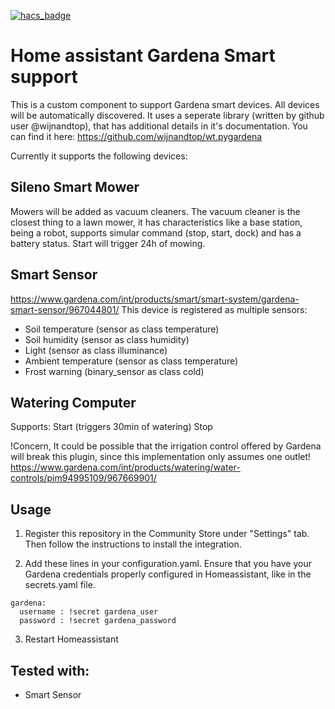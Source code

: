 [![hacs_badge](https://img.shields.io/badge/HACS-Custom-orange.svg?style=for-the-badge)](https://github.com/custom-components/hacs)

# Home assistant Gardena Smart support

This is a custom component to support Gardena smart devices. All devices will be automatically discovered.
It uses a seperate library (written by github user @wijnandtop), that has additional details in it's documentation. You can find it here: https://github.com/wijnandtop/wt.pygardena

Currently it supports the following devices:

## Sileno Smart Mower
Mowers will be added as vacuum cleaners.
The vacuum cleaner is the closest thing to a lawn mower, it has characteristics like a base station, being a robot, supports simular command (stop, start, dock) and has a battery status.
Start will trigger 24h of mowing.

## Smart Sensor 
https://www.gardena.com/int/products/smart/smart-system/gardena-smart-sensor/967044801/
This device is registered as multiple sensors:

* Soil temperature (sensor as class temperature)
* Soil humidity (sensor as class humidity)
* Light (sensor as class illuminance)
* Ambient temperature (sensor as class temperature)
* Frost warning (binary_sensor as class cold)

## Watering Computer
Supports:
Start (triggers 30min of watering)
Stop 

!Concern, It could be possible that the irrigation control offered by Gardena will break this plugin, since this implementation only assumes one outlet! https://www.gardena.com/int/products/watering/water-controls/pim94995109/967669901/

## Usage
1. Register this repository in the Community Store under "Settings" tab. Then follow the instructions to install the integration.

2. Add these lines in your configuration.yaml. Ensure that you have your Gardena credentials properly configured in Homeassistant, like in the secrets.yaml file.

```
gardena:
  username : !secret gardena_user
  password : !secret gardena_password
```

3. Restart Homeassistant

## Tested with:
 * Smart Sensor
